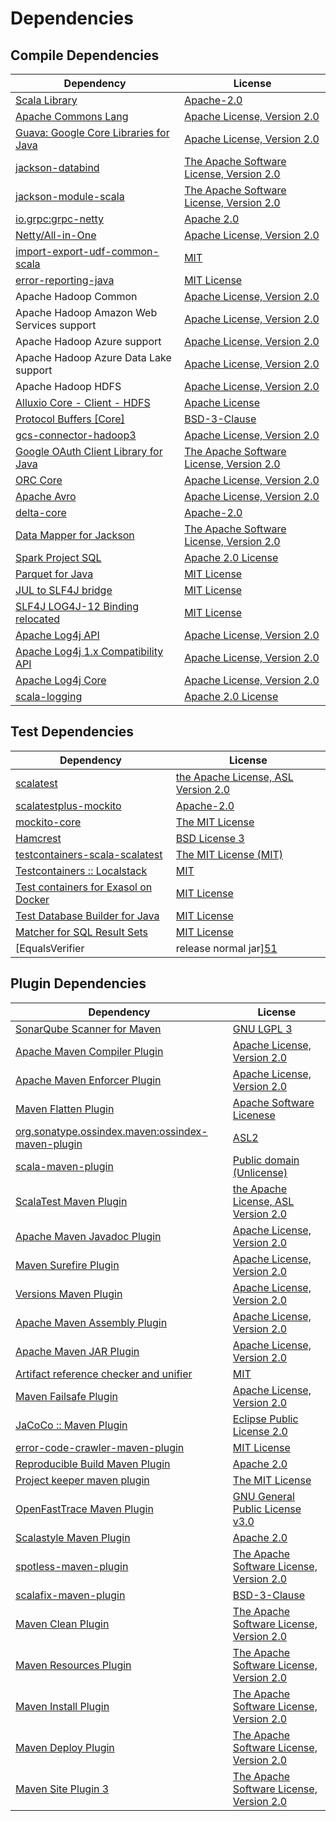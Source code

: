 <!-- @formatter:off -->
# Dependencies

## Compile Dependencies

| Dependency                                 | License                                       |
| ------------------------------------------ | --------------------------------------------- |
| [Scala Library][0]                         | [Apache-2.0][1]                               |
| [Apache Commons Lang][2]                   | [Apache License, Version 2.0][3]              |
| [Guava: Google Core Libraries for Java][4] | [Apache License, Version 2.0][5]              |
| [jackson-databind][6]                      | [The Apache Software License, Version 2.0][5] |
| [jackson-module-scala][7]                  | [The Apache Software License, Version 2.0][3] |
| [io.grpc:grpc-netty][8]                    | [Apache 2.0][9]                               |
| [Netty/All-in-One][10]                     | [Apache License, Version 2.0][1]              |
| [import-export-udf-common-scala][11]       | [MIT][12]                                     |
| [error-reporting-java][13]                 | [MIT License][14]                             |
| Apache Hadoop Common                       | [Apache License, Version 2.0][3]              |
| Apache Hadoop Amazon Web Services support  | [Apache License, Version 2.0][3]              |
| Apache Hadoop Azure support                | [Apache License, Version 2.0][3]              |
| Apache Hadoop Azure Data Lake support      | [Apache License, Version 2.0][3]              |
| Apache Hadoop HDFS                         | [Apache License, Version 2.0][3]              |
| [Alluxio Core - Client - HDFS][15]         | [Apache License][16]                          |
| [Protocol Buffers [Core]][17]              | [BSD-3-Clause][18]                            |
| [gcs-connector-hadoop3][19]                | [Apache License, Version 2.0][5]              |
| [Google OAuth Client Library for Java][20] | [The Apache Software License, Version 2.0][3] |
| [ORC Core][21]                             | [Apache License, Version 2.0][3]              |
| [Apache Avro][22]                          | [Apache License, Version 2.0][3]              |
| [delta-core][23]                           | [Apache-2.0][24]                              |
| [Data Mapper for Jackson][25]              | [The Apache Software License, Version 2.0][5] |
| [Spark Project SQL][26]                    | [Apache 2.0 License][27]                      |
| [Parquet for Java][28]                     | [MIT License][29]                             |
| [JUL to SLF4J bridge][30]                  | [MIT License][31]                             |
| [SLF4J LOG4J-12 Binding relocated][30]     | [MIT License][31]                             |
| [Apache Log4j API][32]                     | [Apache License, Version 2.0][3]              |
| [Apache Log4j 1.x Compatibility API][33]   | [Apache License, Version 2.0][3]              |
| [Apache Log4j Core][34]                    | [Apache License, Version 2.0][3]              |
| [scala-logging][35]                        | [Apache 2.0 License][27]                      |

## Test Dependencies

| Dependency                                 | License                                   |
| ------------------------------------------ | ----------------------------------------- |
| [scalatest][36]                            | [the Apache License, ASL Version 2.0][24] |
| [scalatestplus-mockito][37]                | [Apache-2.0][24]                          |
| [mockito-core][38]                         | [The MIT License][39]                     |
| [Hamcrest][40]                             | [BSD License 3][41]                       |
| [testcontainers-scala-scalatest][42]       | [The MIT License (MIT)][12]               |
| [Testcontainers :: Localstack][43]         | [MIT][44]                                 |
| [Test containers for Exasol on Docker][45] | [MIT License][46]                         |
| [Test Database Builder for Java][47]       | [MIT License][48]                         |
| [Matcher for SQL Result Sets][49]          | [MIT License][50]                         |
| [EqualsVerifier | release normal jar][51]  | [Apache License, Version 2.0][3]          |

## Plugin Dependencies

| Dependency                                              | License                                       |
| ------------------------------------------------------- | --------------------------------------------- |
| [SonarQube Scanner for Maven][52]                       | [GNU LGPL 3][53]                              |
| [Apache Maven Compiler Plugin][54]                      | [Apache License, Version 2.0][3]              |
| [Apache Maven Enforcer Plugin][55]                      | [Apache License, Version 2.0][3]              |
| [Maven Flatten Plugin][56]                              | [Apache Software Licenese][5]                 |
| [org.sonatype.ossindex.maven:ossindex-maven-plugin][57] | [ASL2][5]                                     |
| [scala-maven-plugin][58]                                | [Public domain (Unlicense)][59]               |
| [ScalaTest Maven Plugin][60]                            | [the Apache License, ASL Version 2.0][24]     |
| [Apache Maven Javadoc Plugin][61]                       | [Apache License, Version 2.0][3]              |
| [Maven Surefire Plugin][62]                             | [Apache License, Version 2.0][3]              |
| [Versions Maven Plugin][63]                             | [Apache License, Version 2.0][3]              |
| [Apache Maven Assembly Plugin][64]                      | [Apache License, Version 2.0][3]              |
| [Apache Maven JAR Plugin][65]                           | [Apache License, Version 2.0][3]              |
| [Artifact reference checker and unifier][66]            | [MIT][12]                                     |
| [Maven Failsafe Plugin][67]                             | [Apache License, Version 2.0][3]              |
| [JaCoCo :: Maven Plugin][68]                            | [Eclipse Public License 2.0][69]              |
| [error-code-crawler-maven-plugin][70]                   | [MIT License][71]                             |
| [Reproducible Build Maven Plugin][72]                   | [Apache 2.0][5]                               |
| [Project keeper maven plugin][73]                       | [The MIT License][74]                         |
| [OpenFastTrace Maven Plugin][75]                        | [GNU General Public License v3.0][76]         |
| [Scalastyle Maven Plugin][77]                           | [Apache 2.0][27]                              |
| [spotless-maven-plugin][78]                             | [The Apache Software License, Version 2.0][3] |
| [scalafix-maven-plugin][79]                             | [BSD-3-Clause][18]                            |
| [Maven Clean Plugin][80]                                | [The Apache Software License, Version 2.0][5] |
| [Maven Resources Plugin][81]                            | [The Apache Software License, Version 2.0][5] |
| [Maven Install Plugin][82]                              | [The Apache Software License, Version 2.0][5] |
| [Maven Deploy Plugin][83]                               | [The Apache Software License, Version 2.0][5] |
| [Maven Site Plugin 3][84]                               | [The Apache Software License, Version 2.0][5] |

[0]: https://www.scala-lang.org/
[1]: https://www.apache.org/licenses/LICENSE-2.0
[2]: https://commons.apache.org/proper/commons-lang/
[3]: https://www.apache.org/licenses/LICENSE-2.0.txt
[4]: https://github.com/google/guava
[5]: http://www.apache.org/licenses/LICENSE-2.0.txt
[6]: http://github.com/FasterXML/jackson
[7]: https://github.com/FasterXML/jackson-module-scala
[8]: https://github.com/grpc/grpc-java
[9]: https://opensource.org/licenses/Apache-2.0
[10]: https://netty.io/
[11]: https://github.com/exasol/import-export-udf-common-scala
[12]: https://opensource.org/licenses/MIT
[13]: https://github.com/exasol/error-reporting-java/
[14]: https://github.com/exasol/error-reporting-java/blob/main/LICENSE
[15]: https://www.alluxio.io
[16]: https://github.com/alluxio/alluxio/blob/master/LICENSE
[17]: https://github.com/protocolbuffers/protobuf/tree/main/java
[18]: https://opensource.org/licenses/BSD-3-Clause
[19]: https://github.com/GoogleCloudDataproc/hadoop-connectors/tree/master/gcs
[20]: https://github.com/googleapis/google-oauth-java-client
[21]: https://orc.apache.org/
[22]: https://avro.apache.org
[23]: https://delta.io/
[24]: http://www.apache.org/licenses/LICENSE-2.0
[25]: https://github.com/codehaus/jackson
[26]: https://spark.apache.org/
[27]: http://www.apache.org/licenses/LICENSE-2.0.html
[28]: https://github.com/exasol/parquet-io-java/
[29]: https://github.com/exasol/parquet-io-java/blob/main/LICENSE
[30]: http://www.slf4j.org
[31]: http://www.opensource.org/licenses/mit-license.php
[32]: https://logging.apache.org/log4j/2.x/log4j-api/
[33]: https://logging.apache.org/log4j/2.x/log4j-1.2-api/
[34]: https://logging.apache.org/log4j/2.x/log4j-core/
[35]: https://github.com/lightbend/scala-logging
[36]: http://www.scalatest.org
[37]: https://github.com/scalatest/scalatestplus-mockito
[38]: https://github.com/mockito/mockito
[39]: https://github.com/mockito/mockito/blob/main/LICENSE
[40]: http://hamcrest.org/JavaHamcrest/
[41]: http://opensource.org/licenses/BSD-3-Clause
[42]: https://github.com/testcontainers/testcontainers-scala
[43]: https://testcontainers.org
[44]: http://opensource.org/licenses/MIT
[45]: https://github.com/exasol/exasol-testcontainers/
[46]: https://github.com/exasol/exasol-testcontainers/blob/main/LICENSE
[47]: https://github.com/exasol/test-db-builder-java/
[48]: https://github.com/exasol/test-db-builder-java/blob/main/LICENSE
[49]: https://github.com/exasol/hamcrest-resultset-matcher/
[50]: https://github.com/exasol/hamcrest-resultset-matcher/blob/main/LICENSE
[51]: https://www.jqno.nl/equalsverifier
[52]: http://sonarsource.github.io/sonar-scanner-maven/
[53]: http://www.gnu.org/licenses/lgpl.txt
[54]: https://maven.apache.org/plugins/maven-compiler-plugin/
[55]: https://maven.apache.org/enforcer/maven-enforcer-plugin/
[56]: https://www.mojohaus.org/flatten-maven-plugin/
[57]: https://sonatype.github.io/ossindex-maven/maven-plugin/
[58]: http://github.com/davidB/scala-maven-plugin
[59]: http://unlicense.org/
[60]: https://github.com/scalatest/scalatest-maven-plugin
[61]: https://maven.apache.org/plugins/maven-javadoc-plugin/
[62]: https://maven.apache.org/surefire/maven-surefire-plugin/
[63]: http://www.mojohaus.org/versions-maven-plugin/
[64]: https://maven.apache.org/plugins/maven-assembly-plugin/
[65]: https://maven.apache.org/plugins/maven-jar-plugin/
[66]: https://github.com/exasol/artifact-reference-checker-maven-plugin
[67]: https://maven.apache.org/surefire/maven-failsafe-plugin/
[68]: https://www.jacoco.org/jacoco/trunk/doc/maven.html
[69]: https://www.eclipse.org/legal/epl-2.0/
[70]: https://github.com/exasol/error-code-crawler-maven-plugin/
[71]: https://github.com/exasol/error-code-crawler-maven-plugin/blob/main/LICENSE
[72]: http://zlika.github.io/reproducible-build-maven-plugin
[73]: https://github.com/exasol/project-keeper/
[74]: https://github.com/exasol/project-keeper/blob/main/LICENSE
[75]: https://github.com/itsallcode/openfasttrace-maven-plugin
[76]: https://www.gnu.org/licenses/gpl-3.0.html
[77]: http://www.scalastyle.org
[78]: https://github.com/diffplug/spotless
[79]: https://github.com/evis/scalafix-maven-plugin
[80]: http://maven.apache.org/plugins/maven-clean-plugin/
[81]: http://maven.apache.org/plugins/maven-resources-plugin/
[82]: http://maven.apache.org/plugins/maven-install-plugin/
[83]: http://maven.apache.org/plugins/maven-deploy-plugin/
[84]: http://maven.apache.org/plugins/maven-site-plugin/

